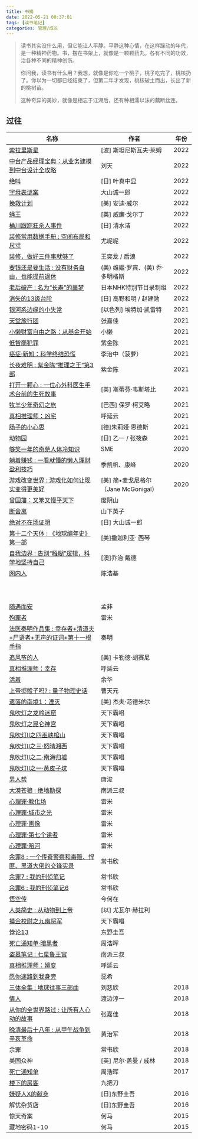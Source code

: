 ```yaml
---
title: 书摘
date: 2022-05-21 00:37:01
tags: [读书笔记]
categories: 管理/成长
---
```




> 读书其实没什么用，但它能让人平静。平静这种心情，在这样躁动的年代，是一种精神药物。书，摆在书架上，就像是一颗颗药丸。各有不同的功效，治各种不同的精神创伤。
>
> 你问我，读书有什么用？我想，就像是你吃一个桃子，桃子吃完了，桃核扔了。你以为一切都已经结束了，但第二年才发现，桃核破土而出，长出了新的桃树苗。
>
> 这种奇异的美妙，就像是相忘于江湖后，还有种相濡以沫的藕断丝连。



<!--more-->



## 过往

| 名称                                                         | 作者                                 | 年份 |
| ------------------------------------------------------------ | ------------------------------------ | ---- |
| [索拉里斯星](https://book.douban.com/subject/35049755/)      | [波] 斯坦尼斯瓦夫·莱姆               | 2022 |
| [中台产品经理宝典：从业务建模到中台设计全攻略](https://book.douban.com/subject/35093361/) | 刘天                                 | 2022 |
| [绝叫](https://book.douban.com/subject/35031587/)            | [日] 叶真中显                        | 2022 |
| [字母表谜案](https://book.douban.com/subject/35390390/)      | 大山诚一郎                           | 2022 |
| [挽救计划](https://book.douban.com/subject/35494160/)        | [美] 安迪·威尔                       | 2022 |
| [蝇王](https://book.douban.com/subject/1872158/)             | [英] 威廉·戈尔丁                     | 2022 |
| [桶川跟踪狂杀人事件](https://book.douban.com/subject/35094680/) | [日] 清水洁                          | 2022 |
| [装修常用数据手册 : 空间布局和尺寸](https://book.douban.com/subject/35606837/) | 尤呢呢                               | 2022 |
| [装修，做好三件事就够了](https://book.douban.com/subject/35511433/) | 王奕龙 / 后浪                        | 2022 |
| [要钱还是要生活 : 没有财务自由，也能提前退休](https://book.douban.com/subject/35611477/) | (美) 维姬·罗宾、(美) 乔·多明格斯     | 2022 |
| [老后破产 : 名为“长寿”的噩梦](https://book.douban.com/subject/30143251/) | 日本NHK特别节目录制组                | 2022 |
| [消失的13级台阶](https://book.douban.com/subject/34996429/)  | [日] 高野和明 / 赵建勋               | 2022 |
| [银河系边缘的小失常](https://book.douban.com/subject/35005062/) | [以色列] 埃特加·凯雷特               | 2021 |
| [天堂旅行团](https://book.douban.com/subject/35562179/)      | 张嘉佳                               | 2021 |
| [小懒财富自由之路：从基金开始](https://book.douban.com/subject/35275855/) | 小懒                                 | 2021 |
| [低智商犯罪](https://book.douban.com/subject/34996662/)      | 紫金陈                               | 2021 |
| [癌症·新知：科学终结恐慌](https://book.douban.com/subject/27104999/) | 李治中（菠萝）                       | 2021 |
| [长夜难明 : 紫金陈“推理之王”第3部](https://book.douban.com/subject/26923390/) | 紫金陈                               | 2021 |
| [打开一颗心 : 一位心外科医生手术台前的生死故事](https://book.douban.com/subject/30277179/) | [英] 斯蒂芬·韦斯塔比                 | 2021 |
| [牧羊少年奇幻之旅](https://book.douban.com/subject/3608208/) | [巴西] 保罗·柯艾略                   | 2021 |
| [真相推理师：凶宅](https://book.douban.com/subject/27120450/) | 呼延云                               | 2021 |
| [肠子的小心思](https://book.douban.com/subject/26706730/)    | [德]朱莉娅·恩德斯                    | 2021 |
| [动物园](https://book.douban.com/subject/26723423/)          | [日] 乙一 / 张筱森                   | 2021 |
| [够笑一年的奇葩人体冷知识](https://book.douban.com/subject/35179866/) | SME                                  | 2020 |
| [躺着赚钱 : 一看就懂的懒人理财盈利技巧](https://book.douban.com/subject/27099114/) | 季凯帆、康峰                         | 2020 |
| [游戏改变世界 : 游戏化如何让现实变得更美好](https://book.douban.com/subject/10828002/) | [美] 简•麦戈尼格尔（Jane McGonigal） | 2020 |
| [曾国藩：又笨又慢平天下](https://book.douban.com/subject/26810905/) | 度阴山                               |      |
| [断舍离](https://book.douban.com/subject/24749465/)          | 山下英子                             |      |
| [绝对不在场证明](https://book.douban.com/subject/34998167/)  | [日] 大山诚一郎                      |      |
| [第十二个天体 : 《地球编年史》第一部](https://book.douban.com/subject/3875749/) | [美]撒迦利亚· 西琴                   |      |
| [自我边界 : 告别“糨糊”逻辑，科学地坚持自己](https://book.douban.com/subject/34845297/) | [澳]乔治·戴德                        |      |
| [网内人](https://book.douban.com/subject/34262174/)          | 陈浩基                               |      |
|                                                              |                                      |      |
|                                                              |                                      |      |
|                                                              |                                      |      |
|                                                              |                                      |      |
|                                                              |                                      |      |
|                                                              |                                      |      |
|                                                              |                                      |      |
|                                                              |                                      |      |
|                                                              |                                      |      |
|                                                              |                                      |      |
| [随遇而安](https://book.douban.com/subject/25825590/)        | 孟非                                 |      |
| [殉罪者](https://book.douban.com/subject/26811407/)          | 雷米                                 |      |
| [法医秦明作品集 : 幸存者+清道夫+尸语者+无声的证词+第十一根手指](https://book.douban.com/subject/26934555/) | 秦明                                 |      |
| [追风筝的人](https://book.douban.com/subject/1770782/)       | [美] 卡勒德·胡赛尼                   |      |
| [真相推理师：幸存](https://book.douban.com/subject/26612116/) | 呼延云                               |      |
| [活着](https://book.douban.com/subject/4913064/)             | 余华                                 |      |
| [上帝掷骰子吗? : 量子物理史话](https://book.douban.com/subject/25742211/) | 曹天元                               |      |
| [遗落的南境1：湮灭](https://book.douban.com/subject/26652880/) | [美] 杰夫·范德米尔                   |      |
| [鬼吹灯之龙岭迷窟](https://book.douban.com/subject/1916726/) | 天下霸唱                             |      |
| [鬼吹灯之昆仑神宫](https://book.douban.com/subject/1938591/) | 天下霸唱                             |      |
| [鬼吹灯Ⅱ之四巫峡棺山](https://book.douban.com/subject/3034184/) | 天下霸唱                             |      |
| [鬼吹灯Ⅱ之三·怒晴湘西](https://book.douban.com/subject/2340300/) | 天下霸唱                             |      |
| [鬼吹灯Ⅱ之二·南海归墟](https://book.douban.com/subject/2265312/) | 天下霸唱                             |      |
| [鬼吹灯Ⅱ之一·黄皮子坟](https://book.douban.com/subject/2149655/) | 天下霸唱                             |      |
| [男人帮](https://book.douban.com/subject/6859776/)           | 唐浚                                 |      |
| [大漠苍狼 : 绝地勘探](https://book.douban.com/subject/4725541/) | 南派三叔                             |      |
| [心理罪·教化场](https://book.douban.com/subject/27088736/)   | 雷米                                 |      |
| [心理罪·城市之光](https://book.douban.com/subject/27088738/) | 雷米                                 |      |
| [心理罪·画像](https://book.douban.com/subject/27088735/)     | 雷米                                 |      |
| [心理罪·第七个读者](https://book.douban.com/subject/27088739/) | 雷米                                 |      |
| [心理罪·暗河](https://book.douban.com/subject/27088737/)     | 雷米                                 |      |
| [余罪8 : 一个传奇警察和毒贩、悍匪、黑道大佬的交锋实录](https://book.douban.com/subject/26930033/) | 常书欣                               |      |
| [余罪7 : 我的刑侦笔记](https://book.douban.com/subject/26904479/) | 常书欣                               |      |
| [余罪6 : 我的刑侦笔记6](https://book.douban.com/subject/26858009/) | 常书欣                               |      |
| [悟空传](https://book.douban.com/subject/1485224/)           | 今何在                               |      |
| [人类简史 : 从动物到上帝](https://book.douban.com/subject/26953606/) | [以] 尤瓦尔·赫拉利                   |      |
| [摸金校尉之九幽将军](https://book.douban.com/subject/26671008/) | 天下霸唱                             |      |
| [悖论13](https://book.douban.com/subject/25957816/)          | 东野圭吾                             |      |
| [死亡通知单·暗黑者](https://book.douban.com/subject/25884890/) | 周浩晖                               |      |
| [盗墓笔记 : 七星鲁王宫](https://book.douban.com/subject/1948901/) | 南派三叔                             |      |
| [真相推理师：嬗变](https://book.douban.com/subject/26604034/) | 呼延云                               |      |
| [愿你迷路到我身旁](https://book.douban.com/subject/27043811/) | 蕊希                                 |      |
| [三体全集 : 地球往事三部曲](https://book.douban.com/subject/6518605/) | 刘慈欣                               | 2018 |
| [情人](https://book.douban.com/subject/26665723/)            | 渡边淳一                             | 2018 |
| [从你的全世界路过 : 让所有人心动的故事](https://book.douban.com/subject/25747921/) | 张嘉佳                               | 2018 |
| [晚清最后十八年 : 从甲午战争到辛亥革命](https://book.douban.com/subject/26694140/) | 黄治军                               | 2018 |
| 余罪                                                         | 常书欣                               | 2018 |
| 美国众神                                                     | [英] 尼尔·盖曼 / 戚林                | 2018 |
| [死亡通知单](https://book.douban.com/subject/3879026/)       | 周浩晖                               | 2017 |
| [楼下的房客](https://book.douban.com/subject/1485495/)       | 九把刀                               |      |
| [嫌疑人X的献身](https://book.douban.com/subject/25924253/)   | [日]东野圭吾                         | 2016 |
| 解忧杂货店                                                   | [日]东野圭吾                         | 2016 |
| 惊天奇案                                                     | 何马                                 | 2015 |
| 藏地密码1-10                                                 | 何马                                 | 2015 |

